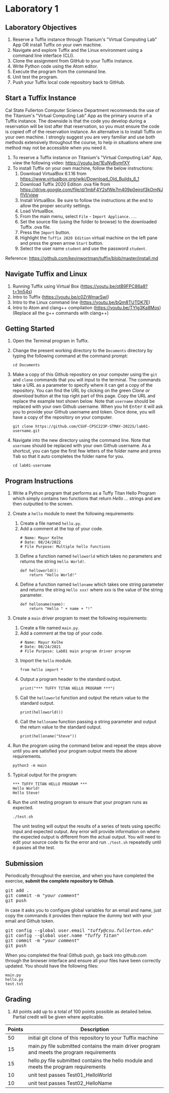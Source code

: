# Laboratory 1

## Laboratory Objectives
1. Reserve a Tuffix instance through Titanium's "Virtual Computing Lab" App OR install Tuffix on your own machine.
1. Navigate and explore Tuffix and the Linux environment using a command line interface (CLI).
1. Clone the assignment from GitHub to your Tuffix instance.
1. Write Python code using the Atom editor.
1. Execute the program from the command line.
1. Unit test the program.
1. Push your Tuffix local code repository back to GitHub.

## Start a Tuffix Instance
Cal State Fullerton Computer Science Department recommends the use of the Titanium's "Virtual Computing Lab" App as the primary source of a Tuffix instance.  The downside is that the code you develop during a reservation will be lost after that reservation, so you must ensure the code is copied off of the reservation instance.  An alternative is to install Tuffix on your own machine.  I strongly suggest you are very familiar and use both methods extensively throughout the course, to help in situations where one method may not be accessible when you need it.
1. To reserve a Tuffix instance on Titanium's "Virtual Computing Lab" App, view the following video: https://youtu.be/1EuNyBvmfXY
1. To install Tuffix on your own machine, follow the below instructions:
     1. Download VirtualBox 6.1.16 from https://www.virtualbox.org/wiki/Download_Old_Builds_6_1
     1. Download Tuffix 2020 Edition .ova file from https://drive.google.com/file/d/1mbF4Y2sfWe7m409p0ejrof3kOmNJflVI/view
     1. Install VirtualBox.  Be sure to follow the instructions at the end to allow the proper security settings.
     1. Load VirtualBox.
     1. From the main menu, select `File` - `Import Appliance...`.
     1. Set the source file (using the folder to browse) to the downloaded Tuffix .ova file.
     1. Press the `Import` button.
     1. Highlight the `Tuffix 2020 Edition` virtual machine on the left pane and press the green arrow `Start` button.
     1. Select the user name `student` and use the password `student`.

Reference: https://github.com/kevinwortman/tuffix/blob/master/install.md

## Navigate Tuffix and Linux
1. Running Tuffix using Virtual Box (https://youtu.be/otB9FPC86a8?t=1m54s)
1. Intro to Tuffix (https://youtu.be/c0ZrWmarSwI)
1. Intro to the Linux command line (https://youtu.be/bQm8TUTDK7E)
1. Intro to Atom and clang++ compilation (https://youtu.be/TYlg3Ka8Mos) (Replace all the g++ commands with clang++)

## Getting Started
1. Open the Terminal program in Tuffix.
1. Change the present working directory to the `Documents` directory by typing the following command at the command prompt:

    ```
    cd Documents
    ```

1. Make a copy of this Github repository on your computer using the `git` and `clone` commands that you will input to the terminal. The commands take a URL as a parameter to specify where it can get a copy of the repository. You can find the URL by clicking on the green *Clone or download* button at the top right part of this page. Copy the URL and replace the example text shown below. Note that `username` should be replaced with your own Github username. When you hit <kbd>Enter</kbd> it will ask you to provide your Github username and token. Once done, you will have a copy of the repository on your computer.
    ```
    git clone https://github.com/CSUF-CPSC223P-STMAY-2022S/lab01-username.git
    ```
1. Navigate into the new directory using the command line. Note that `username` should be replaced with your own Github username.  As a shortcut, you can type the first few letters of the folder name and press <kbd>Tab</kbd> so that it auto completes the folder name for you.

     ```
     cd lab01-username
     ```
     
## Program Instructions
1. Write a Python program that performs as a Tuffy Titan Hello Program which simply contains two functions that return *Hello ...* strings and are then outputted to the screen.

1. Create a `hello` module to meet the following requirements:
     1. Create a file named `hello.py`.
     1. Add a comment at the top of your code.
          ```
          # Name: Mayur Kolhe
          # Date: 08/24/2022
          # File Purpose: Multiple hello functions
          ```
     1. Define a function named `helloworld` which takes no parameters and returns the string `Hello World!`.
          ```
          def helloworld():
              return "Hello World!"
          ```
     1. Define a function named `helloname` which takes one string parameter and returns the string `Hello xxx!` where xxx is the value of the string parameter.
          ```
          def helloname(name):
              return "Hello " + name + "!"
          ```
1. Create a `main` driver program to meet the following requirements:
     1. Create a file named `main.py`.
     1. Add a comment at the top of your code.
          ```
          # Name: Mayur Kolhe
          # Date: 08/24/2021
          # File Purpose: Lab01 main program driver program
          ```
     1. Import the `hello` module.
          ```
          from hello import *
          ```
     1. Output a program header to the standard output.
          ```
          print("*** TUFFY TITAN HELLO PROGRAM ***")
          ```
     1. Call the `helloworld` function and output the return value to the standard output.
          ```
          print(helloworld())
          ```
     1. Call the `helloname` function passing a string parameter and output the return value to the standard output.
          ```
          print(helloname("Steve"))
          ```

1. Run the program using the command below and repeat the steps above until you are satisfied your program output meets the above requirements.

    ```
    python3 -m main
    ```


1. Typical output for the program:
     ```
    *** TUFFY TITAN HELLO PROGRAM ***
    Hello World!
    Hello Steve!
     ```

1. Run the unit testing program to ensure that your program runs as expected.

    ```
    ./test.sh
    ```
       
    The unit testing will output the results of a series of tests using specific input and expected output.  Any error will provide information on where the expected output is different from the actual output.  You will need to edit your source code to fix the error and run `./test.sh` repeatedly until it passes all the test.

## Submission
Periodically throughout the exercise, and when you have completed the exercise, **submit the complete repository to Github**.

   <pre>git add .<br>git commit -m "<i>your comment</i>"<br>git push</pre>

In case it asks you  to configure global variables for an email and name, just copy the commands it provides then replace the dummy text with your email and Github token.

   <pre>git config --global user.email "<i>tuffy@csu.fullerton.edu</i>"<br>git config --global user.name "<i>Tuffy Titan</i>"<br>git commit -m "<i>your comment</i>"<br>git push</pre>

When you completed the final Github push, go back into github.com through the browser interface and ensure all your files have been correctly updated.  You should have the following files:
```
main.py
hello.py
test.txt
```
    
## Grading
1. All points add up to a total of 100 points possible as detailed below.  Partial credit will be given where applicable.

| Points | Description |
| --- | --- |
|50|initial git clone of this repository to your Tuffix machine|
|15|main.py file submitted contains the main driver program and meets the program requirements|
|15|hello.py file submitted contains the hello module and meets the program requirements|
|10|unit test passes Test01_HelloWorld|
|10|unit test passes Test02_HelloName|
